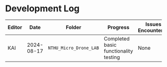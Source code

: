 # Development Log

| Editor   | Date       | Folder                        | Progress                                    | Issues Encountered                        |
|----------|------------|------------------------------|---------------------------------------------|-------------------------------------------|
| KAI  | 2024-08-17 | `NTHU_Micro_Drone_LAB`        | Completed basic functionality testing       | None                                      
